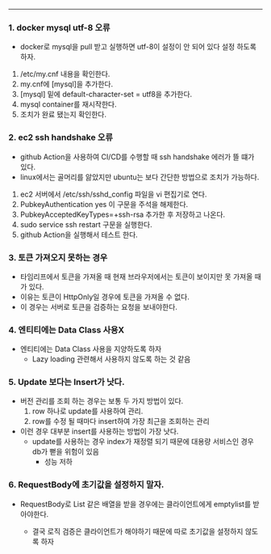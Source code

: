 <hr>

### 1. docker mysql utf-8 오류
+ docker로 mysql을 pull 받고 실행하면 utf-8이 설정이 안 되어 있다 설정 하도록 하자.
1. /etc/my.cnf 내용을 확인한다.
2. my.cnf에 [mysql]을 추가한다.
3. [mysql] 밑에 default-character-set = utf8을 추가한다.
4. mysql container를 재시작한다.
5. 조치가 완료 됐는지 확인한다.

### 2. ec2 ssh handshake 오류
+ github Action을 사용하여 CI/CD를 수행할 때 ssh handshake 에러가 뜰 떄가 있다.
+ linux에서는 골머리를 앓았지만 ubuntu는 보다 간단한 방법으로 조치가 가능하다.
1. ec2 서버에서 /etc/ssh/sshd_config 파일을 vi 편집기로 연다.
2. PubkeyAuthentication yes 이 구문을 주석을 해제한다.
3. PubkeyAcceptedKeyTypes=+ssh-rsa 추가한 후 저장하고 나온다.
4. sudo service ssh restart 구문을 실행한다.
5. github Action을 실행해서 테스트 한다.

### 3. 토큰 가져오지 못하는 경우
+ 타임리프에서 토큰을 가져올 때 현재 브라우저에서는 토큰이 보이지만 못 가져올 때가 있다.
+ 이유는 토큰이 HttpOnly일 경우에 토큰을 가져올 수 없다.
+ 이 경우는 서버로 토큰을 검증하는 요청을 보내야한다.

### 4. 엔티티에는 Data Class 사용X
* 엔티티에는 Data Class 사용을 지양하도록 하자
	* Lazy loading 관련해서 사용하지 않도록 하는 것 같음

### 5. Update 보다는 Insert가 낫다.
* 버전 관리를 조회 하는 경우는 보통 두 가지 방법이 있다.
	1. row 하나로 update를 사용하여 관리.
	2. row를 수정 될 때마다 insert하여 가장 최근을 조회하는 관리
* 이런 경우 대부분 insert를 사용하는 방법이 가장 낫다.
	* update를 사용하는 경우 index가 재정렬 되기 때문에 대용량 서비스인 경우 db가 뻗을 위험이 있음 
		* 성능 저하

### 6. RequestBody에 초기값을 설정하지 말자.
* RequestBody로 List<String> 같은 배열을 받을 경우에는 클라이언트에게 emptylist를 받아야한다.
	* 결국 로직 검증은 클라이언트가 해야하기 때문에 따로 초기값을 설정하지 않도록 하자
